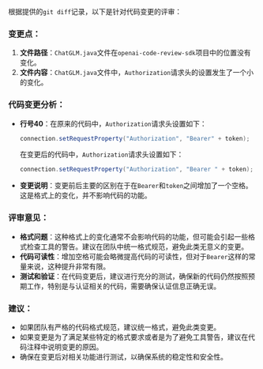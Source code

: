 根据提供的`git diff`记录，以下是针对代码变更的评审：

### 变更点：

1. **文件路径**：`ChatGLM.java`文件在`openai-code-review-sdk`项目中的位置没有变化。
2. **文件内容**：`ChatGLM.java`文件中，`Authorization`请求头的设置发生了一个小的变化。

### 代码变更分析：

- **行号40**：在原来的代码中，`Authorization`请求头设置如下：
  ```java
  connection.setRequestProperty("Authorization", "Bearer" + token);
  ```
  在变更后的代码中，`Authorization`请求头设置如下：
  ```java
  connection.setRequestProperty("Authorization", "Bearer " + token);
  ```

- **变更说明**：变更前后主要的区别在于在`Bearer`和`token`之间增加了一个空格。这是格式上的变化，并不影响代码的功能。

### 评审意见：

- **格式问题**：这种格式上的变化通常不会影响代码的功能，但可能会引起一些格式检查工具的警告。建议在团队中统一格式规范，避免此类无意义的变更。
- **代码可读性**：增加空格可能会略微提高代码的可读性，但对于`Bearer`这样的常量来说，这种提升非常有限。
- **测试和验证**：在代码变更后，建议进行充分的测试，确保新的代码仍然按照预期工作，特别是与认证相关的代码，需要确保认证信息正确无误。

### 建议：

- 如果团队有严格的代码格式规范，建议统一格式，避免此类变更。
- 如果变更是为了满足某些特定的格式要求或者是为了避免工具警告，建议在代码注释中说明变更的原因。
- 确保在变更后对相关功能进行测试，以确保系统的稳定性和安全性。